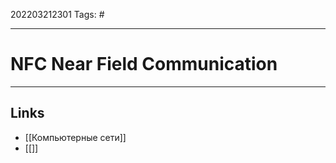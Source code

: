 202203212301
Tags: #

---

# NFC Near Field Communication


---
## Links
-  [[Компьютерные сети]]
-  [[]]
